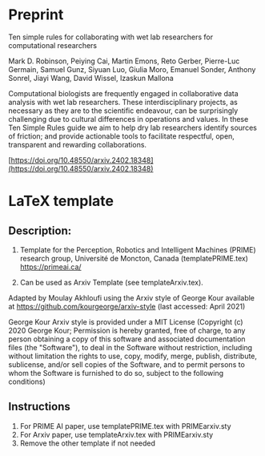 # Preprint

Ten simple rules for collaborating with wet lab researchers for computational researchers

Mark D. Robinson, Peiying Cai, Martin Emons, Reto Gerber, Pierre-Luc Germain, Samuel Gunz, Siyuan Luo, Giulia Moro, Emanuel Sonder, Anthony Sonrel, Jiayi Wang, David Wissel, Izaskun Mallona

Computational biologists are frequently engaged in collaborative data analysis with wet lab researchers. These interdisciplinary projects, as necessary as they are to the scientific endeavour, can be surprisingly challenging due to cultural differences in operations and values. In these Ten Simple Rules guide we aim to help dry lab researchers identify sources of friction; and provide actionable tools to facilitate respectful, open, transparent and rewarding collaborations.

[https://doi.org/10.48550/arxiv.2402.18348](https://doi.org/10.48550/arxiv.2402.18348)

# LaTeX template

## Description:

1. Template for the Perception, Robotics and Intelligent Machines (PRIME) research group, Université de Moncton, Canada (templatePRIME.tex)
https://primeai.ca/

2. Can be used as Arxiv Template (see templateArxiv.tex).

Adapted by Moulay Akhloufi using the Arxiv style of George Kour available at https://github.com/kourgeorge/arxiv-style (last accessed: April 2021)

George Kour Arxiv style is provided under a MIT License (Copyright (c) 2020 George Kour; Permission is hereby granted, free of charge, to any person obtaining a copy of this software and associated documentation files (the "Software"), to deal in the Software without restriction, including without limitation the rights to use, copy, modify, merge, publish, distribute, sublicense, and/or sell copies of the Software, and to permit persons to whom the Software is furnished to do so, subject to the following conditions)

## Instructions
1. For PRIME AI paper, use templatePRIME.tex with PRIMEarxiv.sty
2. For Arxiv paper, use templateArxiv.tex with PRIMEarxiv.sty
3. Remove the other template if not needed
